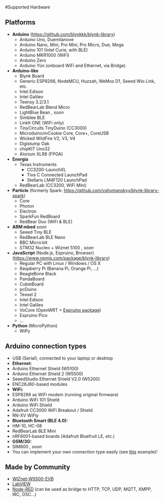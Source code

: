 #Supported Hardware

## Platforms

- **Arduino** (https://github.com/blynkkk/blynk-library)
  - Arduino Uno, Duemilanove
  - Arduino Nano, Mini, Pro Mini, Pro Micro, Due, Mega
  - Arduino 101 (Intel Curie, with BLE)
  - Arduino MKR1000 (WiFi)
  - Arduino Zero
  - Arduino Yún (onboard WiFi and Ethernet, via Bridge)
- **Arduino-like**
  - Blynk Board
  - Generic ESP8266, NodeMCU, Huzzah, WeMos D1, Seeed Wio Link, etc.
  - Intel Edison
  - Intel Galileo
  - Teensy 3.2/3.1
  - RedBearLab Blend Micro
  - LightBlue Bean *, soon*
  - Simblee BLE
  - LinkIt ONE (WiFi only)
  - TinyCircuits TinyDuino (CC3000)
  - Microduino/mCookie Core, Core+, CoreUSB
  - Wicked WildFire V2, V3, V4
  - Digistump Oak
  - chipKIT Uno32
  - Alorium XLR8 (FPGA)
- **Energia**
  - Texas Instruments
    - CC3200-LaunchXL
    - Tiva C Connected LaunchPad
    - Stellaris LM4F120 LaunchPad
  - RedBearLab (CC3200, WiFi Mini)
- **Particle** (formerly Spark: https://github.com/vshymanskyy/blynk-library-spark)
  - Core
  - Photon
  - Electron
  - SparkFun RedBoard
  - RedBear Duo (WiFi & BLE)
- **ARM mbed** *soon*
  - Seeed Tiny BLE
  - RedBearLab BLE Nano
  - BBC Micro:bit
  - STM32 Nucleo + Wiznet 5100 *, soon*
- **JavaScript** (Node.js, Espruino, Browser) (https://www.npmjs.com/package/blynk-library)
  - Regular PC with Linux / Windows / OS X
  - Raspberry Pi (Banana Pi, Orange Pi, ...)
  - BeagleBone Black
  - PandaBoard
  - CubieBoard
  - pcDuino
  - Tessel 2
  - Intel Edison
  - Intel Galileo
  - VoCore (OpenWRT + [Espruino package](https://github.com/vshymanskyy/OpenWRT-Espruino-packages))
  - Espruino Pico
  - ...
- **Python** (MicroPython)
  - WiPy

## Arduino connection types
- USB (Serial), connected to your laptop or desktop
- **Ethernet:**
 - Arduino Ethernet Shield (W5100)
 - Arduino Ethernet Shield 2 (W5500)
 - SeeedStudio Ethernet Shield V2.0 (W5200)
 - ENC28J60-based modules
- **WiFi:**
 - ESP8266 as WiFi modem (running original firmware)
 - Arduino WiFi 101 Shield
 - Arduino WiFi Shield
 - Adafruit CC3000 WiFi Breakout / Shield
 - RN-XV WiFly
- **Bluetooth Smart (BLE 4.0):**
 - HM-10, HC-08
 - RedBearLab BLE Mini
 - nRF8001-based boards (Adafruit Bluefruit LE, etc.)
- **GSM/3G:**
 - SIM800 *, soon*
- You can implement your own connection type easily (see [this](https://github.com/blynkkk/blynk-library/blob/master/examples/Boards_USB_Serial/User_Defined_Connection/User_Defined_Connection.ino) example)!

## Made by Community

- [WIZnet-W5500-EVB](http://instructables.com/id/WIZnet-W5500-EVB-and-Blynk-App-communication)
- [LabVIEW](https://github.com/juncaofish/NI-LabVIEWInterfaceforBlynk)
- [Node-RED](https://github.com/tzapu/node-red-contrib-blynk) (can be used as bridge to HTTP, TCP, UDP, MQTT, XMPP, IRC, OSC...)

